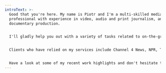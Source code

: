 ```yaml
---
introText: >-
  Good that you're here. My name is Piotr and I'm a multi-skilled media
  professional with experience in video, audio and print journalism, and
  documentary production.


  I'll gladly help you out with a variety of tasks related to on-the-ground reporting and media production in Poland, Germany and beyond. I'm based in Berlin and Warsaw.


  Clients who have relied on my services include Channel 4 News, NPR, The New York Times, The Washington Post and many others. 


  Have a look at some of my recent work highlights and don't hesitate to get in touch if I can support your assignment.
---
```

